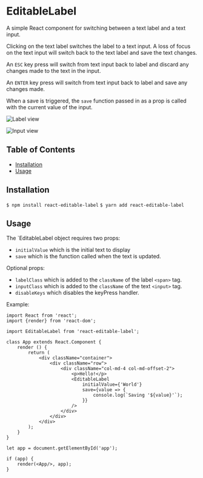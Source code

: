 # EditableLabel
A simple React component for switching between a text label and a text input.

Clicking on the text label switches the label to a text input. A loss of focus on the text input will switch back to the text label and save the text changes.

An `ESC` key press will switch from text input back to label and discard any changes made to the text in the input.

An `ENTER` key press will switch from text input back to label and save any changes made.

When a save is triggered, the `save` function passed in as a prop is called with the current value of the input.

![Label view](https://i.imgur.com/zZokjZO.png)

![Input view](https://i.imgur.com/vLPgHOg.png)

## Table of Contents

* [Installation](#installation)
* [Usage](#usage)

## Installation

`$ npm install react-editable-label`
`$ yarn add react-editable-label`

## Usage
The `EditableLabel object requires two props:

- `initialValue` which is the initial text to display
- `save` which is the function called when the text is updated.

Optional props:

- `labelClass` which is added to the `className` of the label `<span>` tag.
- `inputClass` which is added to the `className` of the text `<input>` tag.
- `disableKeys` which disables the keyPress handler.

Example:

```
import React from 'react';
import {render} from 'react-dom';

import EditableLabel from 'react-editable-label';

class App extends React.Component {
    render () {
        return (
            <div className="container">
                <div className="row">
                    <div className="col-md-4 col-md-offset-2">
                        <p>Hello!</p>
                        <EditableLabel
                            initialValue={'World'}
                            save={value => {
                                console.log(`Saving '${value}'`);
                            }}
                        />
                    </div>
                </div>
            </div>
        );
    }
}

let app = document.getElementById('app');

if (app) {
    render(<App/>, app);
}
```
